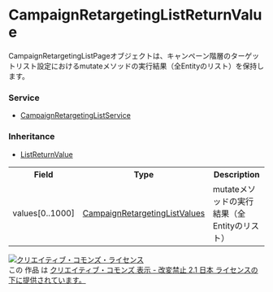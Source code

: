 # CampaignRetargetingListReturnValue
CampaignRetargetingListPageオブジェクトは、キャンペーン階層のターゲットリスト設定におけるmutateメソッドの実行結果（全Entityのリスト）を保持します。

### Service
+ [CampaignRetargetingListService](../services/CampaignRetargetingListService.md)

### Inheritance
+ [ListReturnValue](./ListReturnValue.md)

<table>
 <tr>
  <th>Field</th>
  <th>Type</th>
  <th>Description</th>
 </tr>
 <tr>
  <td>values[0..1000]</td>
  <td><a href="./CampaignRetargetingListValues.md">CampaignRetargetingListValues</a></td>
  <td>mutateメソッドの実行結果（全Entityのリスト）</td>
 </tr>
</table> 
 
<a rel="license" href="http://creativecommons.org/licenses/by-nd/2.1/jp/"><img alt="クリエイティブ・コモンズ・ライセンス" style="border-width:0" src="https://i.creativecommons.org/l/by-nd/2.1/jp/88x31.png" /></a><br />この 作品 は <a rel="license" href="http://creativecommons.org/licenses/by-nd/2.1/jp/">クリエイティブ・コモンズ 表示 - 改変禁止 2.1 日本 ライセンスの下に提供されています。</a>
